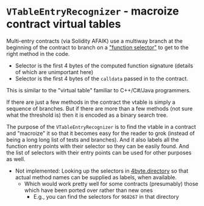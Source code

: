 # `VTableEntryRecognizer` - macroize contract virtual tables

Multi-entry contracts (via Solidity AFAIK) use a multiway branch
at the beginning of the contract to branch on a ["function
selector"](https://solidity-by-example.org/function-selector/) to
get to the right method in the code.
- Selector is the first 4 bytes of the computed function signature
  (details of which are unimportant here)
- Selector is the first 4 bytes of the `calldata` passed in to the
  contract.

This is similar to the "virtual table" familiar to C++/C#/Java
programmers.

If there are just a few methods in the contract the vtable is
simply a sequence of branches.  But if there are more than a few
methods (not sure what the threshold is) then it is encoded as a
binary search tree.

The purpose of the `VTableEntryRecognizer` is to find the vtable
in a contract and "macroize" it so that it becomes easy for the
reader to grok (instead of being a long long list of tests and
branches).  And it also labels all the function entry points with
their selector so they can be easily found.  And the list of
selectors with their entry points can be used for other purposes
as well.

- Not implemented: Looking up the selectors in
  [4byte.directory](https://4byte.directory) so that actual method
  names can be supplied as labels, when available.
    - Which would work pretty well for some contracts (presumably)
      those which have been ported over rather than new ones
        - E.g., you can find the selectors for `968267` in that
          directory

